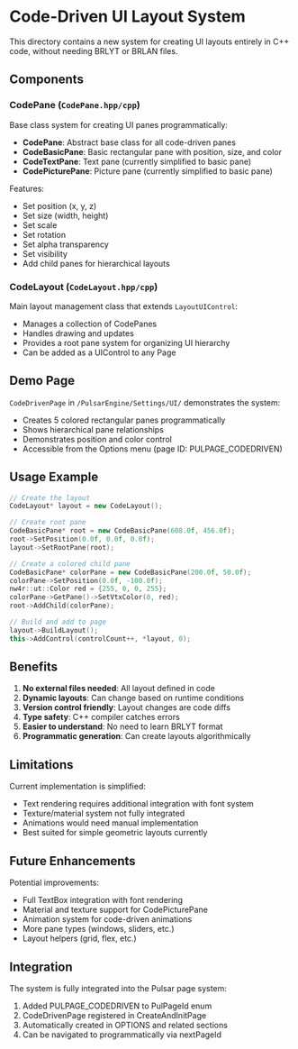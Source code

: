 # Code-Driven UI Layout System

This directory contains a new system for creating UI layouts entirely in C++ code, without needing BRLYT or BRLAN files.

## Components

### CodePane (`CodePane.hpp/cpp`)
Base class system for creating UI panes programmatically:
- **CodePane**: Abstract base class for all code-driven panes
- **CodeBasicPane**: Basic rectangular pane with position, size, and color
- **CodeTextPane**: Text pane (currently simplified to basic pane)
- **CodePicturePane**: Picture pane (currently simplified to basic pane)

Features:
- Set position (x, y, z)
- Set size (width, height)
- Set scale
- Set rotation
- Set alpha transparency
- Set visibility
- Add child panes for hierarchical layouts

### CodeLayout (`CodeLayout.hpp/cpp`)
Main layout management class that extends `LayoutUIControl`:
- Manages a collection of CodePanes
- Handles drawing and updates
- Provides a root pane system for organizing UI hierarchy
- Can be added as a UIControl to any Page

## Demo Page

`CodeDrivenPage` in `/PulsarEngine/Settings/UI/` demonstrates the system:
- Creates 5 colored rectangular panes programmatically
- Shows hierarchical pane relationships
- Demonstrates position and color control
- Accessible from the Options menu (page ID: PULPAGE_CODEDRIVEN)

## Usage Example

```cpp
// Create the layout
CodeLayout* layout = new CodeLayout();

// Create root pane
CodeBasicPane* root = new CodeBasicPane(608.0f, 456.0f);
root->SetPosition(0.0f, 0.0f, 0.0f);
layout->SetRootPane(root);

// Create a colored child pane
CodeBasicPane* colorPane = new CodeBasicPane(200.0f, 50.0f);
colorPane->SetPosition(0.0f, -100.0f);
nw4r::ut::Color red = {255, 0, 0, 255};
colorPane->GetPane()->SetVtxColor(0, red);
root->AddChild(colorPane);

// Build and add to page
layout->BuildLayout();
this->AddControl(controlCount++, *layout, 0);
```

## Benefits

1. **No external files needed**: All layout defined in code
2. **Dynamic layouts**: Can change based on runtime conditions
3. **Version control friendly**: Layout changes are code diffs
4. **Type safety**: C++ compiler catches errors
5. **Easier to understand**: No need to learn BRLYT format
6. **Programmatic generation**: Can create layouts algorithmically

## Limitations

Current implementation is simplified:
- Text rendering requires additional integration with font system
- Texture/material system not fully integrated
- Animations would need manual implementation
- Best suited for simple geometric layouts currently

## Future Enhancements

Potential improvements:
- Full TextBox integration with font rendering
- Material and texture support for CodePicturePane
- Animation system for code-driven animations
- More pane types (windows, sliders, etc.)
- Layout helpers (grid, flex, etc.)

## Integration

The system is fully integrated into the Pulsar page system:
1. Added PULPAGE_CODEDRIVEN to PulPageId enum
2. CodeDrivenPage registered in CreateAndInitPage
3. Automatically created in OPTIONS and related sections
4. Can be navigated to programmatically via nextPageId
